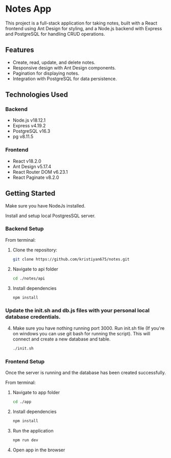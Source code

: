 # Notes App

This project is a full-stack application for taking notes, built with a React frontend using Ant Design for styling, and a Node.js backend with Express and PostgreSQL for handling CRUD operations.

## Features

- Create, read, update, and delete notes.
- Responsive design with Ant Design components.
- Pagination for displaying notes.
- Integration with PostgreSQL for data persistence.

## Technologies Used

### Backend

- Node.js v18.12.1
- Express v4.19.2
- PostgreSQL v16.3
- pg v8.11.5

### Frontend

- React v18.2.0
- Ant Design v5.17.4
- React Router DOM v6.23.1
- React Paginate v8.2.0

## Getting Started

Make sure you have NodeJs installed.

Install and setup local PostgresSQL server.

### Backend Setup

From terminal:

1. Clone the repository:

   ```sh
   git clone https://github.com/kristiyan675/notes.git
   ```

2. Navigate to api folder

   ```sh
   cd ./notes/api

   ```

3. Install dependencies

   ```sh
   npm install

   ```

### Update the init.sh and db.js files with your personal local database credentials.

4.  Make sure you have nothing running port 3000.
    Run init.sh file (If you're on windows you can use git bash for running the script).
    This will connect and create a new database and table.

    ```sh
    ./init.sh
    ```

### Frontend Setup

Once the server is running and the database has been created successfully.

From terminal:

1. Navigate to app folder

   ```sh
   cd ./app

   ```

2. Install dependencies

   ```sh
   npm install

   ```

3. Run the application

   ```sh
   npm run dev

   ```

4. Open app in the browser
